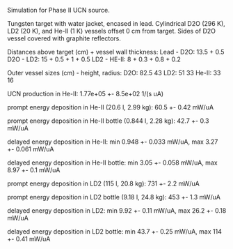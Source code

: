 Simulation for Phase II UCN source.

Tungsten target with water jacket, encased in lead.
Cylindrical D2O (296 K), LD2 (20 K), and He-II (1 K) vessels offset 0 cm from target.
Sides of D2O vessel covered with graphite reflectors.

Distances above target (cm) + vessel wall thickness:
Lead - D2O: 13.5 + 0.5
D2O - LD2: 15 + 0.5 + 1 + 0.5
LD2 - HE-II: 8 + 0.3 + 0.8 + 0.2

Outer vessel sizes (cm) - height, radius:
D2O: 82.5 43
LD2: 51 33
He-II: 33 16

UCN production in He-II:
1.77e+05 +- 8.5e+02 1/(s uA)

prompt energy deposition in He-II (20.6 l, 2.99 kg):
60.5 +- 0.42 mW/uA

prompt energy deposition in He-II bottle (0.844 l, 2.28 kg):
42.7 +- 0.3 mW/uA

delayed energy deposition in He-II:
min 0.948 +- 0.033 mW/uA, max 3.27 +- 0.061 mW/uA

delayed energy deposition in He-II bottle:
min 3.05 +- 0.058 mW/uA, max 8.97 +- 0.1 mW/uA

prompt energy deposition in LD2 (115 l, 20.8 kg):
731 +- 2.2 mW/uA

prompt energy deposition in LD2 bottle (9.18 l, 24.8 kg):
453 +- 1.3 mW/uA

delayed energy deposition in LD2:
min 9.92 +- 0.11 mW/uA, max 26.2 +- 0.18 mW/uA

delayed energy deposition in LD2 bottle:
min 43.7 +- 0.25 mW/uA, max 114 +- 0.41 mW/uA

